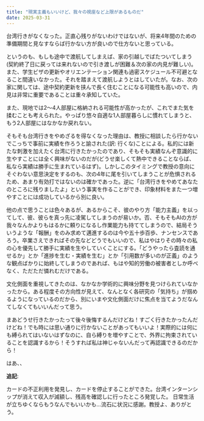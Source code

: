 ```yaml
---
title: "現実主義もいいけど、我々の視座など上限があるものだ"
date: 2025-03-31
---
```


台湾行きがなくなった。正直心残りがないわけではないが、将来4年間のための準備期間と見なすならば行かない方が良いので仕方ないと思っている。

というのも、もしも途中で渡航してしまえば、家の引越しでばたついてしまう(契約終了日に戻っては来れないので引き渡しが困難＆次の家の内見が難しい)。また、学生ビザの更新やオリエンテーション関連も過密スケジュール不可避となること間違いなかった。それを踏まえて渡航しようとはしていたが。なお、次の家に関しては、途中契約更新を挟んで長く住むことになる可能性も高いので、内見は非常に重要であることは重々承知していた。

また、現地では2〜4人部屋に格納される可能性が高かったが、これでまた気を揉むことも考えられた。やっぱり悠々自適な1人部屋暮らしに慣れてしまうと、もう2人部屋にはなかなか戻れない。

そもそも台湾行きをやめざるを得なくなった理由は、教授に相談したら行かないでこっちで事前に実績を作ろうと諭された(訳: 行くな)ことによる。私的には新たな刺激を加えたく台湾に行きたかったのであり、そもそも実績なんぞ意識的に生やすことには全く興味がないのだが(どうせ楽しくて熱中できることならば、私なら実績は勝手に生まれているはず)。しかしこのタイミングで教授の意向にそぐわない意思決定をするのも、次の4年に尾を引いてしまうことが危惧されるため、あまり有効打ではないのは確かであった。逆に「台湾行きをやめてあなたのところに残りましたよ」という事実を作ることができ、印象材料をまた一つ増やすことには成功しているから別に良い。

他の点で思うことは色々あるが、あるからこそ、彼のやり方「能力主義」を以ってして、彼、彼らを真っ先に凌駕してしまうのが易いか。否、そもそもAIの方が我々なんかよりもはるかに頼りになるし作業能力も持ててしまうので、結局そういうような「報酬」をのみ求めて邁進するのは今や五十歩百歩、ナンセンスであろう。卒業さえできればその先などどうでもいいので、私はやはりその時々の私の心を優先して勝手に実績を生やしていくことにする。「どうやったら査読を通せるか」とか「進捗を生む・実績を生む」とか「引用数が多いのが正義」のような観点ばかりに始終してしまうのであれば、もはや知的労働の被害者としか呼べなく、ただただ憐れむだけである。

文化側面を重視してきたのは、なかなか学術的に興味分野を見つけられていなかったから。ある程度その方向性が見えて、なんとなく各研究の「気持ち」が掴めるようになっているのだから、別にいまや文化側面だけに焦点を当てようだなんてしなくてもいいんだって思う。

まあどうせ行きたかったって後々後悔するんだけどね！すごく行きたかったんだけどね！でも時には思い通りに行かないことがあってもいいよ！実際的には何にも縛られてはいないはずなのに、自ら縛りを増やすことで、外界に拘束されていることを認識するから！そうすれば私は神じゃないんだって再認識できるのだから！

はあ、、

**追記**:

カードの不正利用を発見し、カードを停止することができた。台湾インターンシップが消えて収入が減額し、残高を確認しに行ったところ発覚した。
日常生活が立ちゆくならもうなんでもいいかも…流石に状況に感謝。教授よ、ありがとう。